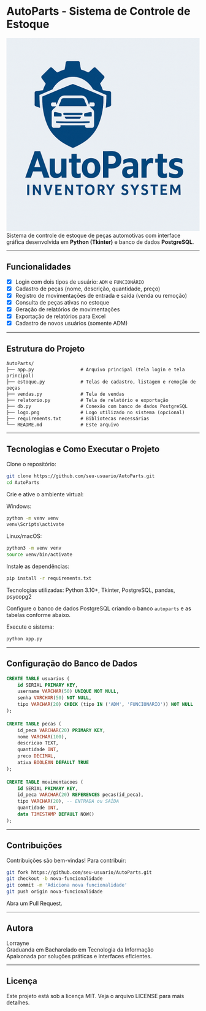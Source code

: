 # AutoParts - Sistema de Controle de Estoque

![AutoParts Logo](https://github.com/franciscalorraynes/AutoParts-2.0/blob/main/logo_autoparts.png?raw=true) 
Sistema de controle de estoque de peças automotivas com interface gráfica desenvolvida em **Python (Tkinter)** e banco de dados **PostgreSQL**.

---

## Funcionalidades

- [x] Login com dois tipos de usuário: `ADM` e `FUNCIONÁRIO`
- [x] Cadastro de peças (nome, descrição, quantidade, preço)
- [x] Registro de movimentações de entrada e saída (venda ou remoção)
- [x] Consulta de peças ativas no estoque
- [x] Geração de relatórios de movimentações
- [x] Exportação de relatórios para Excel
- [x] Cadastro de novos usuários (somente ADM)

---

## Estrutura do Projeto

```
AutoParts/
├── app.py                 # Arquivo principal (tela login e tela principal)
├── estoque.py             # Telas de cadastro, listagem e remoção de peças
├── vendas.py              # Tela de vendas
├── relatorio.py           # Tela de relatório e exportação
├── db.py                  # Conexão com banco de dados PostgreSQL
├── logo.png               # Logo utilizado no sistema (opcional)
├── requirements.txt       # Bibliotecas necessárias
└── README.md              # Este arquivo
```

---

## Tecnologias e Como Executar o Projeto

Clone o repositório:

```bash
git clone https://github.com/seu-usuario/AutoParts.git
cd AutoParts
```

Crie e ative o ambiente virtual:

Windows:

```bash
python -m venv venv
venv\Scripts\activate
```

Linux/macOS:

```bash
python3 -m venv venv
source venv/bin/activate
```

Instale as dependências:

```bash
pip install -r requirements.txt
```

Tecnologias utilizadas: Python 3.10+, Tkinter, PostgreSQL, pandas, psycopg2

Configure o banco de dados PostgreSQL criando o banco `autoparts` e as tabelas conforme abaixo.

Execute o sistema:

```bash
python app.py
```

---

## Configuração do Banco de Dados

```sql
CREATE TABLE usuarios (
    id SERIAL PRIMARY KEY,
    username VARCHAR(50) UNIQUE NOT NULL,
    senha VARCHAR(50) NOT NULL,
    tipo VARCHAR(20) CHECK (tipo IN ('ADM', 'FUNCIONARIO')) NOT NULL
);

CREATE TABLE pecas (
    id_peca VARCHAR(20) PRIMARY KEY,
    nome VARCHAR(100),
    descricao TEXT,
    quantidade INT,
    preco DECIMAL,
    ativa BOOLEAN DEFAULT TRUE
);

CREATE TABLE movimentacoes (
    id SERIAL PRIMARY KEY,
    id_peca VARCHAR(20) REFERENCES pecas(id_peca),
    tipo VARCHAR(20), -- ENTRADA ou SAÍDA
    quantidade INT,
    data TIMESTAMP DEFAULT NOW()
);
```

---


## Contribuições

Contribuições são bem-vindas! Para contribuir:

```bash
git fork https://github.com/seu-usuario/AutoParts.git
git checkout -b nova-funcionalidade
git commit -m 'Adiciona nova funcionalidade'
git push origin nova-funcionalidade
```

Abra um Pull Request.

---

## Autora

Lorrayne  
Graduanda em Bacharelado em Tecnologia da Informação  
Apaixonada por soluções práticas e interfaces eficientes.

---

## Licença

Este projeto está sob a licença MIT. Veja o arquivo LICENSE para mais detalhes.
